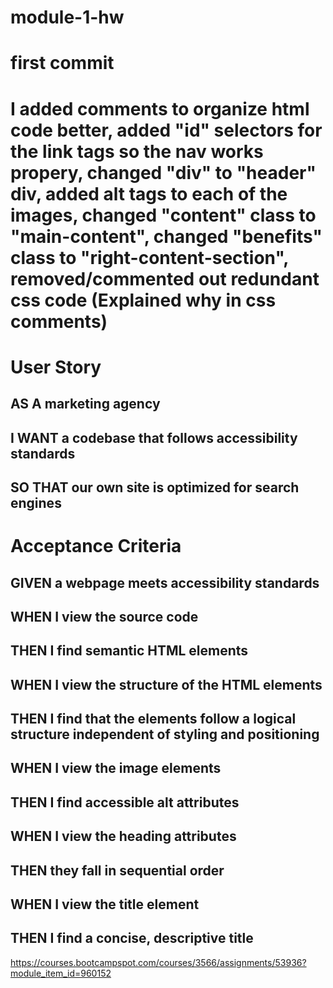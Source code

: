 # module-1-hw

# first commit

# I added comments to organize html code better, added "id" selectors for the <a> link tags so the nav works propery, changed "div" to "header" div, added alt tags to each of the images, changed "content" class to "main-content", changed "benefits" class to "right-content-section", removed/commented out redundant css code (Explained why in css comments)

# User Story

## AS A marketing agency
## I WANT a codebase that follows accessibility standards
## SO THAT our own site is optimized for search engines


# Acceptance Criteria

## GIVEN a webpage meets accessibility standards
## WHEN I view the source code
## THEN I find semantic HTML elements
## WHEN I view the structure of the HTML elements
## THEN I find that the elements follow a logical structure independent of styling and positioning
## WHEN I view the image elements
## THEN I find accessible alt attributes
## WHEN I view the heading attributes
## THEN they fall in sequential order
## WHEN I view the title element
## THEN I find a concise, descriptive title

<!-- User Story and Acceptance Criteria Copied from module 1 Challenge -->
https://courses.bootcampspot.com/courses/3566/assignments/53936?module_item_id=960152

